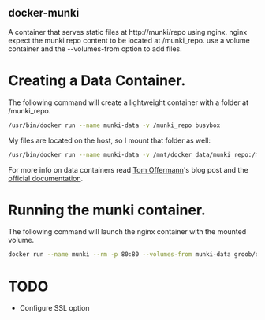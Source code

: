 docker-munki
-----
A container that serves static files at http://munki/repo using nginx.
nginx expect the munki repo content to be located at /munki_repo. use a volume container and the --volumes-from option to add files.

# Creating a Data Container.
The following command will create a lightweight container with a folder at /munki_repo. 
```bash
/usr/bin/docker run --name munki-data -v /munki_repo busybox
```
My files are located on the host, so I mount that folder as well: 
```bash
/usr/bin/docker run --name munki-data -v /mnt/docker_data/munki_repo:/munki_repo busybox
```

For more info on data containers read [Tom Offermann](http://www.offermann.us/2013/12/tiny-docker-pieces-loosely-joined.html)'s blog post and the [official documentation](https://docs.docker.com/userguide/dockervolumes/). 

# Running the munki container.
The following command will launch the nginx container with the mounted volume.
```bash
docker run --name munki --rm -p 80:80 --volumes-from munki-data groob/docker-munki
```

# TODO
* Configure SSL option
